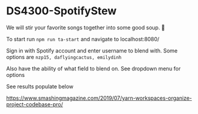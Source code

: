 # DS4300-SpotifyStew
We will stir your favorite songs together into some good soup. 🥣 


To start run ```npm run ta-start``` and navigate to localhost:8080/

Sign in with Spotify account and enter username to blend with. Some options are ```nzp15, daflyingcactus, emilydinh```

Also have the ability of what field to blend on. See dropdown menu for options

See results populate below

https://www.smashingmagazine.com/2019/07/yarn-workspaces-organize-project-codebase-pro/